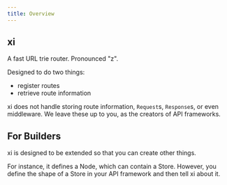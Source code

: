 ```yaml
---
title: Overview
---
```


## xi

A fast URL trie router. Pronounced "z".

Designed to do two things:
- register routes
- retrieve route information

xi does not handle storing route information, `Request`s, `Response`s, or even middleware. We leave these up to you, as the creators of API frameworks.

## For Builders

xi is designed to be extended so that you can create other things.

For instance, it defines a Node, which can contain a Store. However, you define the shape of a Store in your API framework and then tell xi about it.
